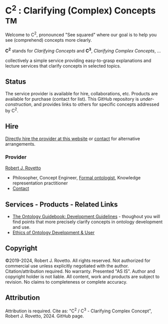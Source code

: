 # C<sup>2</sup> : Clarifying (Complex) Concepts <sup>TM</sup>

Welcome to C<sup>2</sup>, pronounced "See squared" where our goal is to help you see (comprehend) concepts more clearly.

**C<sup>2</sup>** stands for _Clarifying Concepts_ and **C<sup>3</sup>**, _Clarifying Complex Concepts_, ...

collectively a simple service providing easy-to-grasp explanations and lecture services that clarify concepts in selected topics.

## Status
The service provider is available for hire, collaborations, etc. Products are available for purchase (contact for list). 
This GitHub repository is _under-construction_, and provides links to others for specific concepts addressed by C<sup>2</sup>.

## Hire
[Directly hire the provider at this website](https://tinyurl.com/yas7trzy) or [contact](rrovetto@terpalum.umd.edu) for alternative arrangements.

### Provider
[Robert J. Rovetto](https://github.com/rrovetto)
- Philosopher, Concept Engineer, [Formal ontologist](https://ontologforum.org/index.php/RobertRovetto), Knowledge representation practitioner
- [Contact](mailto:rrovetto@terpalum.umd.edu)

## Services - Products - Related Links

- [The Ontology Guidebook: Development Guidelines](https://github.com/rrovetto/Ontology-Development-Guidelines) - thoughout you will find points that more precisely clarify concepts in ontology development and use.
- [Ethics of Ontology Development & User](https://github.com/rrovetto/Ethics-of-Ontology-Development-and-Use)


## Copyright
©2019-2024, Robert J. Rovetto. All rights reserved.
Not authorized for commercial use unless explicitly negotiated with the author. Citation/attribution required.
No warranty. Presented "AS IS". Author and copyright holder is not liable. All content, work and products are subject to revision. No claims to completeness or complete accuracy.

## Attribution
Attribution is required. Cite as: "C<sup>2</sup> / C<sup>3</sup> - Clarifying Complex Concept", Robert J. Rovetto, 2024. GitHub page.
